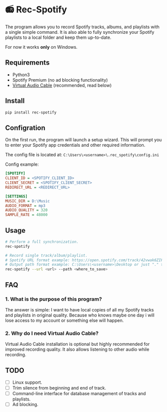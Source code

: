 # 📻 Rec-Spotify

The program allows you to record Spotify tracks, albums, and playlists with a single simple command. It is also able to fully synchronize your Spotify playlists to a local folder and keep them up-to-date.

For now it works **only** on Windows.

## Requirements

- Python3
- Spotify Premium (no ad blocking functionality)
- [Virtual Audio Cable](https://vb-audio.com/Cable) (recommended, read below)

## Install

```sh
pip install rec-spotify
```

## Configration

On the first run, the program will launch a setup wizard. This will prompt you to enter your Spotify app credentials and other required information.

The config file is located at: ```C:\Users\<username>\.rec_spotify\config.ini```

Config example:

```ini
[SPOTIFY]
CLIENT_ID = <SPOTIFY_CLIENT_ID>
CLIENT_SECRET = <SPOTIFY_CLIENT_SECRET>
REDIRECT_URL = <REDIRECT_URL>

[SETTINGS]
MUSIC_DIR = D:\Music
AUDIO_FORMAT = mp3
AUDIO_QUALITY = 320
SAMPLE_RATE = 48000
```

## Usage

```sh
# Perform a full synchronization.
rec-spotify

# Record single track/album/playlist.
# Spotify URL format example: https://open.spotify.com/track/42vwak6ZIFMscDhzz3S52f
# Output path format example: C:\Users\<username>\Desktop or just "." to save in current directory
rec-spotify --url <url> --path <where_to_save>
```

## FAQ

### 1. What is the purpose of this program?

The answer is simple: I want to have local copies of all my Spotify tracks and playlists in original quality. Because who knows maybe one day i will lose access to my account or something else will happen.

### 2. Why do I need Virtual Audio Cable?

Virtual Audio Cable installation is optional but highly recommended for improved recording quality. It also allows listening to other audio while recording.


## TODO

- [ ] Linux support.
- [ ] Trim silence from beginning and end of track.
- [ ] Command-line interface for database management of tracks and playlists.
- [ ] Ad blocking.
